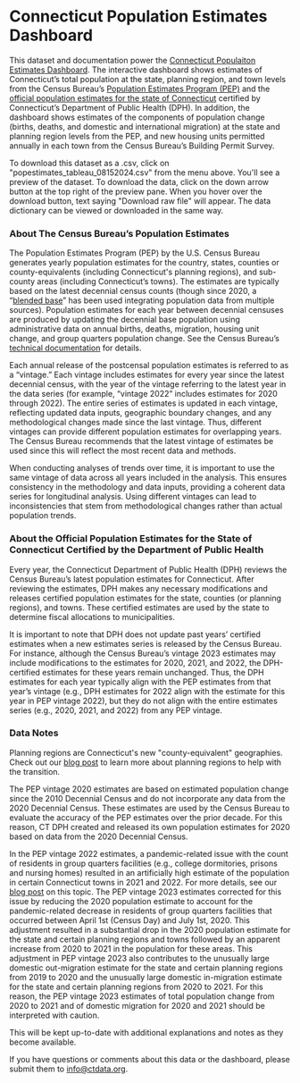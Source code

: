 # Connecticut Population Estimates Dashboard

This dataset and documentation power the [Connecticut Populaiton Estimates Dashboard](https://public.tableau.com/app/profile/connecticut.state.data.center/viz/ConnecticutPopulationEstimates/PEPDashboard). The interactive dashboard shows estimates of Connecticut’s total population at the state, planning region, and town levels from the Census Bureau’s [Population Estimates Program (PEP)](https://www.census.gov/programs-surveys/popest.html) and the [official population estimates for the state of Connecticut](https://portal.ct.gov/dph/health-information-systems--reporting/population/annual-town-and-county-population-for-connecticut) certified by Connecticut’s Department of Public Health (DPH). In addition, the dashboard shows estimates of the components of population change (births, deaths, and domestic and international migration) at the state and planning region levels from the PEP, and new housing units permitted annually in each town from the Census Bureau’s Building Permit Survey.

To download this dataset as a .csv, click on "popestimates_tableau_08152024.csv" from the menu above. You'll see a preview of the dataset. To download the data, click on the down arrow button at the top right of the preview pane. When you hover over the download button, text saying "Download raw file" will appear. The data dictionary can be viewed or downloaded in the same way.

### About The Census Bureau’s Population Estimates

The Population Estimates Program (PEP) by the U.S. Census Bureau generates yearly population estimates for the country, states, counties or county-equivalents (including Connecticut's planning regions), and sub-county areas (including Connecticut’s towns). The estimates are typically based on the latest decennial census counts (though since 2020, a “[blended base](https://www.census.gov/library/stories/2023/06/blended-base-methodology.html)” has been used integrating population data from multiple sources). Population estimates for each year between decennial censuses are produced by updating the decennial base population using administrative data on annual births, deaths, migration, housing unit change, and group quarters population change. See the Census Bureau’s [technical documentation](https://www.census.gov/programs-surveys/popest/technical-documentation/methodology.html) for details.

Each annual release of the postcensal population estimates is referred to as a “vintage.” Each vintage includes estimates for every year since the latest decennial census, with the year of the vintage referring to the latest year in the data series (for example, “vintage 2022” includes estimates for 2020 through 2022). The entire series of estimates is updated in each vintage, reflecting updated data inputs, geographic boundary changes, and any methodological changes made since the last vintage. Thus, different vintages can provide different population estimates for overlapping years. The Census Bureau recommends that the latest vintage of estimates be used since this will reflect the most recent data and methods.

When conducting analyses of trends over time, it is important to use the same vintage of data across all years included in the analysis. This ensures consistency in the methodology and data inputs, providing a coherent data series for longitudinal analysis. Using different vintages can lead to inconsistencies that stem from methodological changes rather than actual population trends.

### About the Official Population Estimates for the State of Connecticut Certified by the Department of Public Health

Every year, the Connecticut Department of Public Health (DPH) reviews the Census Bureau’s latest population estimates for Connecticut. After reviewing the estimates, DPH makes any necessary modifications and releases certified population estimates for the state, counties (or planning regions), and towns. These certified estimates are used by the state to determine fiscal allocations to municipalities.

It is important to note that DPH does not update past years’ certified estimates when a new estimates series is released by the Census Bureau. For instance, although the Census Bureau’s vintage 2023 estimates may include modifications to the estimates for 2020, 2021, and 2022, the DPH-certified estimates for these years remain unchanged. Thus, the DPH estimates for each year typically align with the PEP estimates from that year’s vintage (e.g., DPH estimates for 2022 align with the estimate for this year in PEP vintage 2022), but they do not align with the entire estimates series (e.g., 2020, 2021, and 2022) from any PEP vintage.

### Data Notes

Planning regions are Connecticut's new "county-equivalent" geographies. Check out our [blog post](https://www.ctdata.org/blog/geographic-resources-for-connecticuts-new-county-equivalent-geography) to learn more about planning regions to help with the transition.

The PEP vintage 2020 estimates are based on estimated population change since the 2010 Decennial Census and do not incorporate any data from the 2020 Decennial Census. These estimates are used by the Census Bureau to evaluate the accuracy of the PEP estimates over the prior decade. For this reason, CT DPH created and released its own population estimates for 2020 based on data from the 2020 Decennial Census.

In the PEP vintage 2022 estimates, a pandemic-related issue with the count of residents in group quarters facilities (e.g., college dormitories, prisons and nursing homes) resulted in an artificially high estimate of the population in certain Connecticut towns in 2021 and 2022. For more details, see our [blog post](https://www.ctdata.org/blog/known-errors-in-the-census-bureaus-vintage-2022-population-estimates) on this topic. The PEP vintage 2023 estimates corrected for this issue by reducing the 2020 population estimate to account for the pandemic-related decrease in residents of group quarters facilities that occurred between April 1st (Census Day) and July 1st, 2020. This adjustment resulted in a substantial drop in the 2020 population estimate for the state and certain planning regions and towns followed by an apparent increase from 2020 to 2021 in the population for these areas. This adjustment in PEP vintage 2023 also contributes to the unusually large domestic out-migration estimate for the state and certain planning regions from 2019 to 2020 and the unusually large domestic in-migration estimate for the state and certain planning regions from 2020 to 2021. For this reason, the PEP vintage 2023 estimates of total population change from 2020 to 2021 and of domestic migration for 2020 and 2021 should be interpreted with caution.

This will be kept up-to-date with additional explanations and notes as they become available.

If you have questions or comments about this data or the dashboard, please submit them to info@ctdata.org.
